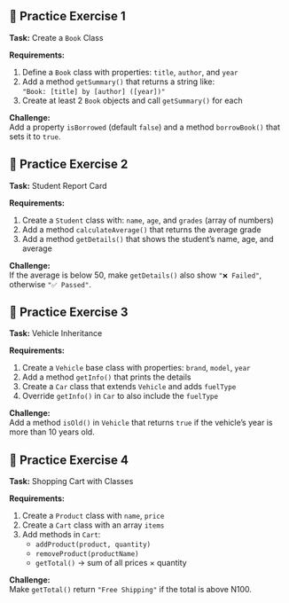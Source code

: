 ## 🎯 Practice Exercise 1  

**Task:** Create a `Book` Class  

**Requirements:**  
1. Define a `Book` class with properties: `title`, `author`, and `year`  
2. Add a method `getSummary()` that returns a string like:  
   `"Book: [title] by [author] ([year])"`  
3. Create at least 2 `Book` objects and call `getSummary()` for each  

**Challenge:**  
Add a property `isBorrowed` (default `false`) and a method `borrowBook()` that sets it to `true`.  


## 🎯 Practice Exercise 2  

**Task:** Student Report Card  

**Requirements:**  
1. Create a `Student` class with: `name`, `age`, and `grades` (array of numbers)  
2. Add a method `calculateAverage()` that returns the average grade  
3. Add a method `getDetails()` that shows the student’s name, age, and average  

**Challenge:**  
If the average is below 50, make `getDetails()` also show `"❌ Failed"`, otherwise `"✅ Passed"`.  


## 🎯 Practice Exercise 3  

**Task:** Vehicle Inheritance  

**Requirements:**  
1. Create a `Vehicle` base class with properties: `brand`, `model`, `year`  
2. Add a method `getInfo()` that prints the details  
3. Create a `Car` class that extends `Vehicle` and adds `fuelType`  
4. Override `getInfo()` in `Car` to also include the `fuelType`  

**Challenge:**  
Add a method `isOld()` in `Vehicle` that returns `true` if the vehicle’s year is more than 10 years old.  


## 🎯 Practice Exercise 4  

**Task:** Shopping Cart with Classes  

**Requirements:**  
1. Create a `Product` class with `name`, `price`  
2. Create a `Cart` class with an array `items`  
3. Add methods in `Cart`:  
   - `addProduct(product, quantity)`  
   - `removeProduct(productName)`  
   - `getTotal()` → sum of all prices × quantity  

**Challenge:**  
Make `getTotal()` return `"Free Shipping"` if the total is above N100.  